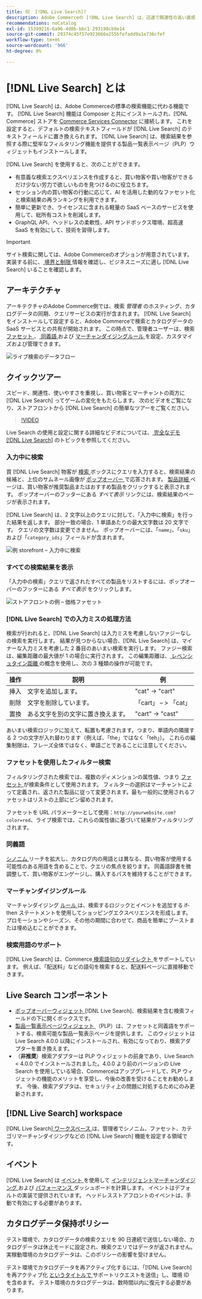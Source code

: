 ```yaml
---
title: 何  [!DNL Live Search]?
description: Adobe Commerceの [!DNL Live Search] は、迅速で関連性の高い直感的な検索エクスペリエンスを提供します。
recommendations: noCatalog
exl-id: 15399216-6a96-4d0b-bbc1-293190cb9e14
source-git-commit: 29374c45f57e923666e255bfefadd9a1e736cfef
workflow-type: tm+mt
source-wordcount: '966'
ht-degree: 0%

---
```


# [!DNL Live Search] とは

[!DNL Live Search] は、Adobe Commerceの標準の検索機能に代わる機能です。 [!DNL Live Search] 機能は Composer と共にインストールされ、[!DNL Commerce] ストアを [Commerce Services Connector](../landing/saas.md) に接続します。 これを設定すると、デフォルトの検索テキストフィールドが [!DNL Live Search] のテキストフィールドに置き換えられます。 [!DNL Live Search] は、検索結果を参照する際に堅牢なフィルタリング機能を提供する製品一覧表示ページ（PLP）ウィジェットもインストールします。

[!DNL Live Search] を使用すると、次のことができます。

- 有意義な検索エクスペリエンスを作成すると、買い物客や買い物客ができるだけ少ない労力で欲しいものを見つけるのに役立ちます。
- セッション内の買い物客の行動に応じて、AI を活用した動的なファセット化と検索結果の再ランキングを利用できます。
- 簡単に更新でき、ライセンスに含まれる軽量の SaaS ベースのサービスを使用して、総所有コストを削減します。
- GraphQL API、ヘッドレスの柔軟性、API サンドボックス環境、超高速 SaaS を有効にして、技術を習得します。

>[!IMPORTANT]
>
>サイト検索に関しては、Adobe Commerceのオプションが用意されています。 実装する前に、[ 境界と制限 ](boundaries-limits.md) 情報を確認し、ビジネスニーズに適し [!DNL Live Search] いることを確認します。

## アーキテクチャ

アーキテクチャのAdobe Commerce側では、検索 *管理者* のホスティング、カタログデータの同期、クエリサービスの実行が含まれます。 [!DNL Live Search] をインストールして設定すると、Adobe Commerceで検索とカタログデータの SaaS サービスとの共有が開始されます。 この時点で、管理者ユーザーは、検索 [ ファセット ](facets.md)、[ 同義語 ](synonyms.md) および [ マーチャンダイジングルール ](category-merch.md) を設定、カスタマイズおよび管理できます。

![ ライブ検索のデータフロー ](assets/ls-cs-data-flow.png)

## クイックツアー

スピード、関連性、使いやすさを重視し、買い物客とマーチャントの両方に [!DNL Live Search] ってゲームの変化をもたらします。 次のビデオをご覧になり、ストアフロントから [!DNL Live Search] の簡単なツアーをご覧ください。

>[!VIDEO](https://video.tv.adobe.com/v/3452570?learn=on&captions=jpn)

Live Search の使用と設定に関する詳細なビデオについては、[ 完全なデモ  [!DNL Live Search]](https://experienceleague.adobe.com/ja/docs/commerce-learn/tutorials/getting-started/capabilities/live-search-full-demonstration) のトピックを参照してください。

### 入力中に検索

買 [!DNL Live Search] 物客が [ 検索 ](https://experienceleague.adobe.com/ja/docs/commerce-admin/catalog/catalog/search/search) ボックスにクエリを入力すると、検索結果の候補と、上位のサムネール画像が [ ポップオーバー ](storefront-popover.md) で応答されます。 [ 製品詳細 ](https://experienceleague.adobe.com/ja/docs/commerce-admin/start/storefront/storefront) ページは、買い物客が推奨製品またはおすすめ製品をクリックすると表示されます。 ポップオーバーのフッターにある _すべて表示_ リンクには、検索結果のページが表示されます。

[!DNL Live Search] は、2 文字以上のクエリに対して、「入力中に検索」を行った結果を返します。 部分一致の場合、1 単語あたりの最大文字数は 20 文字です。 クエリの文字数は変更できません。 ポップオーバーには、「`name`」、「`sku`」および「`category_ids`」フィールドが含まれます。

![ 例 storefront – 入力中に検索 ](assets/storefront-search-as-you-type.png)

### すべての検索結果を表示

「入力中の検索」クエリで返されたすべての製品をリストするには、ポップオーバーのフッターにある _すべて表示_ をクリックします。

![ ストアフロントの例 – 価格ファセット ](assets/storefront-view-all-search-results.png)

### [!DNL Live Search] での入力ミスの処理方法

検索が行われると、[!DNL Live Search] は入力ミスを考慮しないファジーなしの検索を実行します。 結果が見つからない場合、[!DNL Live Search] は、マイナーな入力ミスを考慮した 2 番目のあいまい検索を実行します。 ファジー検索は、編集距離の最大値が 1 の場合に実行されます。 この編集距離は、[ レベンシュタイン距離 ](https://en.wikipedia.org/wiki/Levenshtein_distance) の概念を使用し、次の 3 種類の操作が可能です。

| 操作 | 説明 | 例 |
|---|---|---|
| 挿入 | 文字を追加します。 | &quot;cat&quot; -> &quot;cart&quot; |
| 削除 | 文字を削除しています。 | 「cart」 – > 「cat」 |
| 置換 | ある文字を別の文字に置き換えます。 | &quot;cart&quot; -> &quot;cast&quot; |

あいまい検索ロジックに加えて、転置も考慮されます。つまり、単語内の隣接する 2 つの文字が入れ替わります（例えば、「the」ではなく「teh」）。 これらの編集制限は、フレーズ全体ではなく、単語ごとであることに注意してください。

### ファセットを使用したフィルター検索

フィルタリングされた検索では、複数のディメンションの属性値、つまり [ ファセット ](facets.md) が検索条件として使用されます。 フィルターの選択はマーチャントによって定義され、返された製品に従って変更されます。最も一般的に使用されるファセットはリストの上部にピン留めされます。

ファセットを URL パラメーターとして使用：`http://yourwebsite.com?color=red`、ライブ検索では、これらの属性値に基づいて結果がフィルタリングされます。

### 同義語

[ シノニム ](synonyms.md) リーチを拡大し、カタログ内の用語とは異なる、買い物客が使用する可能性のある用語を含めることで、クエリの焦点を絞ります。 同義語辞書を微調整して、買い物客がエンゲージし、購入するパスを維持することができます。

### マーチャンダイジングルール

マーチャンダイジング [ ルール ](rules.md) は、検索するロジックとイベントを追加する if-then ステートメントを使用してショッピングエクスペリエンスを形成します。 プロモーションやシーズン、その他の期間に合わせて、商品を簡単にブーストまたは埋め込むことができます。

### 検索用語のサポート

[!DNL Live Search] は、Commerce[ 検索語句のリダイレクト ](https://experienceleague.adobe.com/ja/docs/commerce-admin/catalog/catalog/search/search-terms) をサポートしています。 例えば、「配送料」などの語句を検索すると、配送料ページに直接移動できます。

## Live Search コンポーネント

- [ ポップオーバーウィジェット ](storefront-popover.md) [!DNL Live Search]、検索結果を含む検索フィールドの下に開くボックスです。
- [ 製品一覧表示ページウィジェット ](plp-styling.md) （PLP）は、ファセットと同義語をサポートする、検索可能な製品一覧表示ページを提供します。 このウィジェットは Live Search 4.0.0 以降にインストールされ、有効になっており、検索アダプターを置き換えます。
- （**非推奨**）検索アダプターは PLP ウィジェットの前身であり、Live Search &lt; 4.0.0 でインストールされました。4.0.0 より前のバージョンの Live Search を使用している場合、Commerceはアップグレードして、PLP ウィジェットの機能のメリットを享受し、今後の改善を受けることをお勧めします。 今後、検索アダプタは、セキュリティ上の問題に対処するためにのみ更新されます。

## [!DNL Live Search] workspace

[!DNL Live Search][ ワークスペース ](workspace.md) は、管理者でシノニム、ファセット、カテゴリマーチャンダイジングなどの [!DNL Live Search] 機能を設定する領域です。

## イベント

[!DNL Live Search] は [ イベント ](events.md) を使用して [ インテリジェントマーチャンダイジング ](category-merch.md) および [ パフォーマンス ](performance.md) ダッシュボードを計算します。 イベントはデフォルトの実装で提供されています。 ヘッドレスストアフロントのイベントは、手動で有効にする必要があります。

## カタログデータ保持ポリシー

テスト環境で、カタログデータの検索クエリを 90 日連続で送信しない場合、カタログデータは休止モードに設定され、検索クエリではデータが返されません。 実稼動環境のカタログデータは、このポリシーの影響を受けません。

テスト環境でカタログデータを再アクティブ化するには、「[!DNL Live Search] を再アクティブ化 [ というタイトルで ](https://experienceleague.adobe.com/ja/docs/commerce-knowledge-base/kb/help-center-guide/magento-help-center-user-guide#experience-league-start-page) サポートリクエストを送信」し、環境 ID を含めます。 テスト環境のカタログデータは、数時間以内に復元する必要があります。
